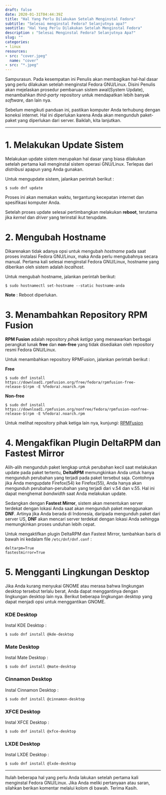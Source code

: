 ```yaml
---
draft: false
date: 2020-01-31T04:44:39Z
title: "Hal Yang Perlu Dilakukan Setelah Menginstal Fedora"
subtitle: "Selesai menginstal Fedora? Selanjutnya apa?"
seotitle: "Hal Yang Perlu Dilakukan Setelah Menginstal Fedora"
description : "Selesai Menginstal Fedora? Selanjutnya Apa?"
slug: ""
categories:
- linux
resources:
- src: "cover.jpeg"
  name: "cover"
- src: "*.jpeg"
---
```


Sampurasun. Pada kesempatan ini Penulis akan membagikan hal-hal dasar yang perlu dilakukan
setelah menginstal Fedora GNU/Linux. Disini Penulis akan mejelaskan prosedur pembaruan sistem
awal(System Update), menambahkan _third-party_ repository untuk mendapatkan lebih banyak
_software_, dan lain nya.


Sebelum mengikuti panduan ini, pastikan komputer Anda terhubung dengan koneksi internet. Hal ini
diperlukan karena Anda akan mengunduh paket-paket yang diperlukan dari server. Baiklah, kita lanjutkan.

***

# 1. Melakukan Update Sistem

Melakukan update sistem merupakan hal dasar yang biasa dilakukan setelah pertama kali menginstal sistem operasi GNU/Linux.
Terlepas dari _distribusi_ apapun yang Anda gunakan.

Untuk mengupdate sistem, jalankan perintah berikut :
```
$ sudo dnf update
```
Proses ini akan memakan waktu, tergantung kecepatan internet dan spesifikasi
komputer Anda.

Setelah proses update selesai pertimbangkan melakukan **reboot**, terutama jika _kernel_ dan
_driver_ yang terinstal ikut terupdate.

# 2. Mengubah Hostname

Dikarenakan tidak adanya opsi untuk mengubah _hostname_ pada saat proses instalasi Fedora GNU/Linux,
maka Anda perlu mengubahnya secara manual. Pertama kali selesai menginstal Fedora GNU/Linux, hostname yang
diberikan oleh sistem adalah _localhost_. 

Untuk mengubah hostname, jalankan perintah berikut:
```
$ sudo hostnamectl set-hostname --static hostname-anda
```
**Note** : Reboot diperlukan.

# 3. Menambahkan Repository RPM Fusion

**RPM Fusion** adalah repository _pihak ketiga_ yang menawarkan berbagai perangkat lunak **free** dan **non-free** yang tidak
disediakan oleh repository resmi Fedora GNU/Linux.

Untuk menambahkan repository RPMFusion, jalankan perintah berikut :

**Free**
```
$ sudo dnf install https://download1.rpmfusion.org/free/fedora/rpmfusion-free-release-$(rpm -E %fedora).noarch.rpm
```

**Non-free**
```
$ sudo dnf install https://download1.rpmfusion.org/nonfree/fedora/rpmfusion-nonfree-release-$(rpm -E %fedora).noarch.rpm
```
Untuk melihat repository pihak ketiga lain nya, kunjungi:
[RPMFusion](https://rpmfusion.org/FedoraThirdPartyRepos)

# 4. Mengakfikan Plugin DeltaRPM dan Fastest Mirror
Alih-alih mengunduh paket lengkap untuk perubahan kecil saat melakukan update pada paket tertentu,
**DeltaRPM** memungkinkan Anda untuk hanya mengunduh perubahan yang terjadi pada paket tersebut saja.
Contohnya jika Anda mengupdate Firefox(54) ke Firefox(55), Anda hanya akan mengunduh
perubahan-perubahan yang terjadi dari v.54 dan v.55. Hal ini dapat menghemat _bandwidth_ saat Anda
melakukan update.

Sedangkan dengan **Fastest Mirror**, sistem akan menentukan server terdekat dengan lokasi Anda saat akan
mengunduh paket menggunakan **DNF**. Artinya jika Anda berada di Indonesia, daripada mengunduh paket dari server
US, **DNF** akan mencari server terdekat dengan lokasi Anda sehingga memungkinkan proses unduhan lebih cepat.

Untuk mengaktifkan plugin DeltaRPM dan Fastest Mirror, tambahkan baris di bawah ini kedalam file
`/etc/dnf/dnf.conf` :

```
deltarpm=True
fastestmirror=True
```

# 5. Mengganti Lingkungan Desktop
Jika Anda kurang menyukai GNOME atau merasa bahwa lingkungan desktop tersebut terlalu berat, Anda dapat
menggantinya dengan lingkungan desktop lain nya. Berikut beberapa lingkungan desktop yang dapat
menjadi opsi untuk menggantikan GNOME.

### KDE Desktop
Instal KDE Desktop :
```
$ sudo dnf install @kde-desktop
```

### Mate Desktop
Instal Mate Desktop :
```
$ sudo dnf install @mate-desktop
```

### Cinnamon Desktop
Instal Cinnamon Desktop :
```
$ sudo dnf install @cinnamon-desktop
```

### XFCE Desktop
Instal XFCE Desktop :
```
$ sudo dnf install @xfce-desktop
```

### LXDE Desktop
Instal LXDE Desktop :
```
$ sudo dnf install @lxde-desktop
```

***

Itulah beberapa hal yang perlu Anda lakukan setelah pertama kali menginstal Fedora GNU/Linux. Jika Anda
meliki pertanyaan atau saran, silahkan berikan komentar melalui kolom di bawah. Terima Kasih.
